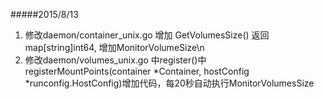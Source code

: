 #####2015/8/13
1. 修改daemon/container_unix.go 增加 GetVolumesSize() 返回map[string]int64, 增加MonitorVolumeSize\n
2. 修改daemon/volumes_unix.go 中register()中registerMountPoints(container *Container, hostConfig *runconfig.HostConfig)增加代码，每20秒自动执行MonitorVolumesSize
